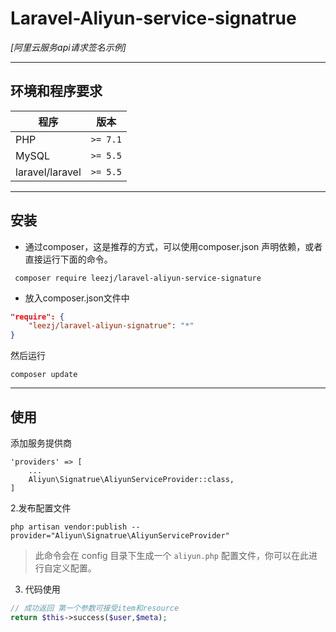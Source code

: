 
# Laravel-Aliyun-service-signatrue
*[阿里云服务api请求签名示例]*

------

## 环境和程序要求

| 程序 | 版本 |
| -------- | -------- |
| PHP| `>= 7.1` |
| MySQL| `>= 5.5` |
| laravel/laravel| `>= 5.5` |

----

## 安装
* 通过composer，这是推荐的方式，可以使用composer.json 声明依赖，或者直接运行下面的命令。

```shell
 composer require leezj/laravel-aliyun-service-signature

```
 
* 放入composer.json文件中

```json
"require": {
    "leezj/laravel-aliyun-signatrue": "*"
}
```    
 然后运行
```shell
composer update
```

----

## 使用

添加服务提供商
```
'providers' => [
    ...
    Aliyun\Signatrue\AliyunServiceProvider::class,
]
```
2.发布配置文件
```shell
php artisan vendor:publish --provider="Aliyun\Signatrue\AliyunServiceProvider"
```
> 此命令会在 config 目录下生成一个 `aliyun.php` 配置文件，你可以在此进行自定义配置。

3. 代码使用
```php
// 成功返回 第一个参数可接受item和resource
return $this->success($user,$meta);
